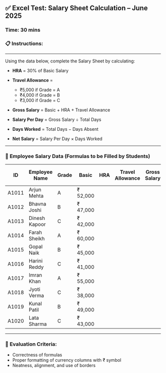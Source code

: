 ## ✅ **Excel Test: Salary Sheet Calculation – June 2025**

### **Time: 30 mins**

### 📋 **Instructions**:
---

Using the data below, complete the Salary Sheet by calculating:

* **HRA** = 30% of Basic Salary
* **Travel Allowance** =

  * ₹5,000 if Grade = A
  * ₹4,000 if Grade = B
  * ₹3,000 if Grade = C
* **Gross Salary** = Basic + HRA + Travel Allowance
* **Salary Per Day** = Gross Salary ÷ Total Days
* **Days Worked** = Total Days − Days Absent
* **Net Salary** = Salary Per Day × Days Worked

---

### 🧾 **Employee Salary Data (Formulas to be Filled by Students)**

| ID    | Employee Name | Grade | Basic    | HRA | Travel Allowance | Gross Salary | Total Days | Salary Per Day | Days Absent | Days Worked | Net Salary |
| ----- | ------------- | ----- | -------- | --- | ---------------- | ------------ | ---------- | -------------- | ----------- | ----------- | ---------- |
| A1011 | Arjun Mehta   | A     | ₹ 52,000 |     |                  |              | 30         |                | 2           |             |            |
| A1012 | Bhavna Joshi  | B     | ₹ 47,000 |     |                  |              | 30         |                | 3           |             |            |
| A1013 | Dinesh Kapoor | C     | ₹ 42,000 |     |                  |              | 30         |                | 1           |             |            |
| A1014 | Farah Sheikh  | A     | ₹ 60,000 |     |                  |              | 30         |                | 0           |             |            |
| A1015 | Gopal Naik    | B     | ₹ 45,000 |     |                  |              | 30         |                | 2           |             |            |
| A1016 | Harini Reddy  | C     | ₹ 41,000 |     |                  |              | 30         |                | 1           |             |            |
| A1017 | Imran Khan    | A     | ₹ 55,000 |     |                  |              | 30         |                | 1           |             |            |
| A1018 | Jyoti Verma   | C     | ₹ 38,000 |     |                  |              | 30         |                | 3           |             |            |
| A1019 | Kunal Patil   | B     | ₹ 49,000 |     |                  |              | 30         |                | 2           |             |            |
| A1020 | Lata Sharma   | C     | ₹ 43,000 |     |                  |              | 30         |                | 0           |             |            |

---

### 🎯 **Evaluation Criteria**:

* Correctness of formulas
* Proper formatting of currency columns with ₹ symbol
* Neatness, alignment, and use of borders




